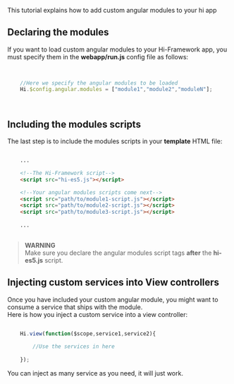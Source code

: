 <!--Topic description-->
<description>This tutorial explains how to add custom angular modules to your hi app</description>


## Declaring the modules
If you want to load custom angular modules to your Hi-Framework app, you must specify them in the  __webapp/run.js__ config file as follows:<br>

```js
    
    
    //Here we specify the angular modules to be loaded
    Hi.$config.angular.modules = ["module1","module2","moduleN"];

    
```


## Including the modules scripts
The last step is to include the modules scripts in your __template__ HTML file:

```html

    ...

    <!--The Hi-Framework script-->
    <script src="hi-es5.js"></script>

    <!--Your angular modules scripts come next-->
    <script src="path/to/module1-script.js"></script>
    <script src="path/to/module2-script.js"></script>
    <script src="path/to/module3-script.js"></script>
    
    ...
    
```

> **WARNING**<br> Make sure you declare the angular modules script tags __after__ the __hi-es5.js__ script.


## Injecting custom services into View controllers
Once you have included your custom angular module, you might want to consume a service that ships with the module.<br>
Here is how you inject a custom service into a view controller:

```js

    Hi.view(function($scope,service1,service2){
         
        //Use the services in here
    
    });


```

You can inject as many service as you need, it will just work.






